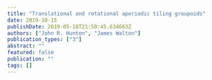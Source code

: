 ```yaml
---
title: "Translational and rotational aperiodic tiling groupoids"
date: 2019-10-15
publishDate: 2019-05-18T21:50:45.634663Z
authors: ["John R. Hunton", "James Walton"]
publication_types: ["3"]
abstract: ""
featured: false
publication: ""
tags: []
---
```



